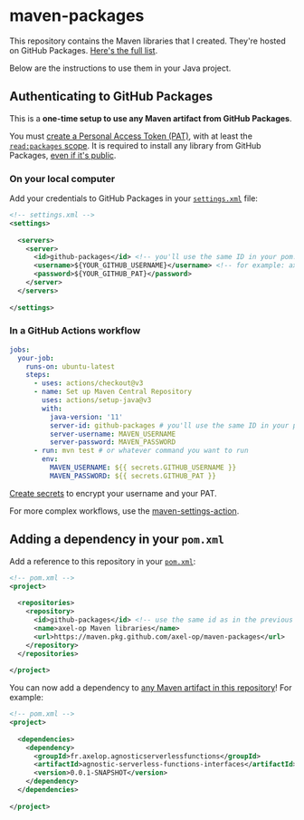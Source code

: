 # maven-packages

This repository contains the Maven libraries that I created. They're hosted on GitHub Packages. [Here's the full list](https://github.com/axel-op/maven-packages/packages).

Below are the instructions to use them in your Java project.

## Authenticating to GitHub Packages

This is a **one-time setup to use any Maven artifact from GitHub Packages**.

You must [create a Personal Access Token (PAT)](https://docs.github.com/en/github/authenticating-to-github/keeping-your-account-and-data-secure/creating-a-personal-access-token), with at least the [`read:packages` scope](https://docs.github.com/en/packages/learn-github-packages/about-permissions-for-github-packages#about-scopes-and-permissions-for-package-registries).
It is required to install any library from GitHub Packages, [even if it's public](https://docs.github.com/en/packages/learn-github-packages/introduction-to-github-packages#authenticating-to-github-packages).

### On your local computer

Add your credentials to GitHub Packages in your [`settings.xml`](https://maven.apache.org/settings.html) file:  

```xml
<!-- settings.xml -->
<settings>
  
  <servers>
    <server>
      <id>github-packages</id> <!-- you'll use the same ID in your pom.xml -->
      <username>${YOUR_GITHUB_USERNAME}</username> <!-- for example: axel-op -->
      <password>${YOUR_GITHUB_PAT}</password>
    </server>
  </servers>
  
</settings>
```

### In a GitHub Actions workflow

```yml
jobs:
  your-job:
    runs-on: ubuntu-latest
    steps:
      - uses: actions/checkout@v3
      - name: Set up Maven Central Repository
        uses: actions/setup-java@v3
        with:
          java-version: '11'
          server-id: github-packages # you'll use the same ID in your pom.xml
          server-username: MAVEN_USERNAME
          server-password: MAVEN_PASSWORD
      - run: mvn test # or whatever command you want to run
        env:
          MAVEN_USERNAME: ${{ secrets.GITHUB_USERNAME }}
          MAVEN_PASSWORD: ${{ secrets.GITHUB_PAT }}
```

[Create secrets](https://docs.github.com/en/actions/security-guides/encrypted-secrets#creating-encrypted-secrets-for-a-repository) to encrypt your username and your PAT.

For more complex workflows, use the [maven-settings-action](https://github.com/s4u/maven-settings-action).

## Adding a dependency in your `pom.xml`

Add a reference to this repository in your [`pom.xml`](https://maven.apache.org/pom.html#Repositories):

```xml
<!-- pom.xml -->
<project>
  
  <repositories>
    <repository>
      <id>github-packages</id> <!-- use the same id as in the previous step -->
      <name>axel-op Maven libraries</name>
      <url>https://maven.pkg.github.com/axel-op/maven-packages</url>
    </repository>
  </repositories>
    
</project>
```

You can now add a dependency to [any Maven artifact in this repository](https://github.com/axel-op/maven-packages/packages)! For example:

```xml
<!-- pom.xml -->
<project>
  
  <dependencies>
    <dependency>
      <groupId>fr.axelop.agnosticserverlessfunctions</groupId>
      <artifactId>agnostic-serverless-functions-interfaces</artifactId>
      <version>0.0.1-SNAPSHOT</version>
    </dependency>
  </dependencies>
    
</project>
```
